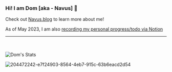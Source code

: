 ### Hi! I am Dom [aka - Navus] 👋

Check out [Navus.blog](https://Navus.blog) to learn more about me! 

As of May 2023, I am also [recording my personal progress/todo via Notion](https://grateful-secure-2d0.notion.site/6b8cabd87b124de3b031259aa861f79e?v=03ee62d0e832495997c6a4484810a3e8)

-----
<br/><br/>
![Dom's Stats](https://github-readme-stats-nine-henna-69.vercel.app/api?username=Navusas&bg_color=30,e96443,904e95&title_color=fff&text_color=fff&show_icons=true&count_private=true)

![204472242-e7f24903-8564-4eb7-915c-63b6eacd2d54](https://user-images.githubusercontent.com/32360417/204472436-c1e56fd7-db48-4e62-957d-ad7694125f48.png)
